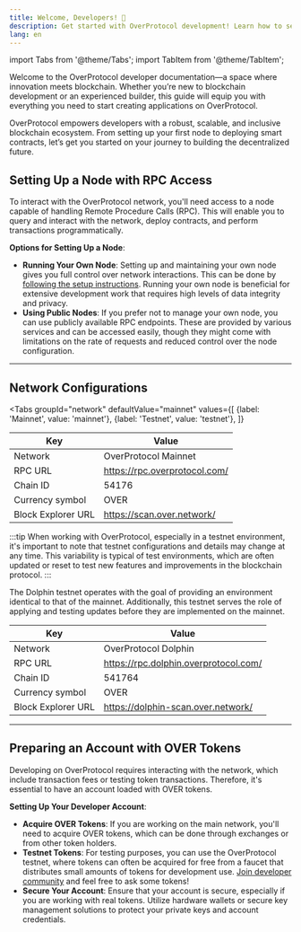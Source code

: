 ```yaml
---
title: Welcome, Developers! 🚀
description: Get started with OverProtocol development! Learn how to set up nodes, access RPC endpoints, configure the Dolphin Testnet, and prepare your developer account with OVER tokens. Build scalable, decentralized applications with ease on OverProtocol’s developer-friendly ecosystem.
lang: en
---
```


import Tabs from '@theme/Tabs';
import TabItem from '@theme/TabItem';

Welcome to the OverProtocol developer documentation—a space where innovation meets blockchain. Whether you’re new to blockchain development or an experienced builder, this guide will equip you with everything you need to start creating applications on OverProtocol.

OverProtocol empowers developers with a robust, scalable, and inclusive blockchain ecosystem. From setting up your first node to deploying smart contracts, let’s get you started on your journey to building the decentralized future.

## Setting Up a Node with RPC Access

To interact with the OverProtocol network, you'll need access to a node capable of handling Remote Procedure Calls (RPC). This will enable you to query and interact with the network, deploy contracts, and perform transactions programmatically.

**Options for Setting Up a Node**:

- **Running Your Own Node**: Setting up and maintaining your own node gives you full control over network interactions. This can be done by [following the setup instructions](/operators/run-a-node). Running your own node is beneficial for extensive development work that requires high levels of data integrity and privacy.
- **Using Public Nodes**: If you prefer not to manage your own node, you can use publicly available RPC endpoints. These are provided by various services and can be accessed easily, though they might come with limitations on the rate of requests and reduced control over the node configuration.

---

## Network Configurations

<Tabs
  groupId="network"
  defaultValue="mainnet"
  values={[
    {label: 'Mainnet', value: 'mainnet'},
    {label: 'Testnet', value: 'testnet'},
  ]}
>
  <TabItem value="mainnet">

| Key                | Value                                |
| ------------------ | ------------------------------------ |
| Network            | OverProtocol Mainnet                 |
| RPC URL            | https://rpc.overprotocol.com/ |
| Chain ID           | 54176                                |
| Currency symbol    | OVER                                 |
| Block Explorer URL | https://scan.over.network/           |

  </TabItem>

  <TabItem value="testnet">

:::tip
When working with OverProtocol, especially in a testnet environment, it's important to note that testnet configurations and details may change at any time. This variability is typical of test environments, which are often updated or reset to test new features and improvements in the blockchain protocol.
:::

The Dolphin testnet operates with the goal of providing an environment identical to that of the mainnet. Additionally, this testnet serves the role of applying and testing updates before they are implemented on the mainnet.

| Key                | Value                                 |
| ------------------ | ------------------------------------- |
| Network            | OverProtocol Dolphin                  |
| RPC URL            | https://rpc.dolphin.overprotocol.com/ |
| Chain ID           | 541764                                |
| Currency symbol    | OVER                                  |
| Block Explorer URL | https://dolphin-scan.over.network/    |

  </TabItem>
</Tabs>

---

## Preparing an Account with OVER Tokens

Developing on OverProtocol requires interacting with the network, which include transaction fees or testing token transactions. Therefore, it's essential to have an account loaded with OVER tokens.

**Setting Up Your Developer Account**:

- **Acquire OVER Tokens**: If you are working on the main network, you'll need to acquire OVER tokens, which can be done through exchanges or from other token holders.
- **Testnet Tokens**: For testing purposes, you can use the OverProtocol testnet, where tokens can often be acquired for free from a faucet that distributes small amounts of tokens for development use. [Join developer community](https://discord.gg/overprotocol) and feel free to ask some tokens!
- **Secure Your Account**: Ensure that your account is secure, especially if you are working with real tokens. Utilize hardware wallets or secure key management solutions to protect your private keys and account credentials.
